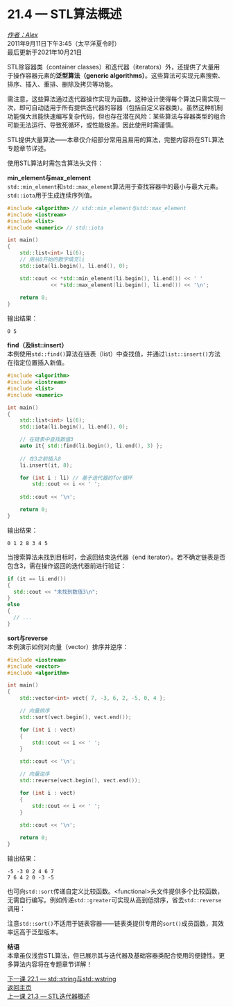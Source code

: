 21.4 — STL算法概述  
================================================

[*作者：Alex*](https://www.learncpp.com/author/Alex/ "查看 Alex 的所有文章")  
2011年9月11日下午3:45（太平洋夏令时）  
最后更新于2021年10月21日  

 

STL除容器类（container classes）和迭代器（iterators）外，还提供了大量用于操作容器元素的**泛型算法（generic algorithms）**。这些算法可实现元素搜索、排序、插入、重排、删除及拷贝等功能。


需注意，这些算法通过迭代器操作实现为函数。这种设计使得每个算法只需实现一次，即可自动适用于所有提供迭代器的容器（包括自定义容器类）。虽然这种机制功能强大且能快速编写复杂代码，但也存在潜在风险：某些算法与容器类型的组合可能无法运行、导致死循环，或性能极差。因此使用时需谨慎。


STL提供大量算法——本章仅介绍部分常用且易用的算法，完整内容将在STL算法专题章节详述。


使用STL算法时需包含算法头文件：


**min_element与max_element**  
`std::min_element`和`std::max_element`算法用于查找容器中的最小与最大元素。`std::iota`用于生成连续序列值。


```cpp
#include <algorithm> // std::min_element与std::max_element
#include <iostream>
#include <list>
#include <numeric> // std::iota

int main()
{
    std::list<int> li(6);
    // 用从0开始的数字填充li
    std::iota(li.begin(), li.end(), 0);

    std::cout << *std::min_element(li.begin(), li.end()) << ' '
              << *std::max_element(li.begin(), li.end()) << '\n';
    
    return 0;
}
```

输出结果：

```
0 5
```

**find（及list::insert）**  
本例使用`std::find()`算法在链表（list）中查找值，并通过`list::insert()`方法在指定位置插入新值。


```cpp
#include <algorithm>
#include <iostream>
#include <list>
#include <numeric>

int main()
{
    std::list<int> li(6);
    std::iota(li.begin(), li.end(), 0);

    // 在链表中查找数值3
    auto it{ std::find(li.begin(), li.end(), 3) };
    
    // 在3之前插入8
    li.insert(it, 8);

    for (int i : li) // 基于迭代器的for循环
        std::cout << i << ' ';
        
    std::cout << '\n';

    return 0;
}
```

输出结果：

```
0 1 2 8 3 4 5
```

当搜索算法未找到目标时，会返回结束迭代器（end iterator）。若不确定链表是否包含3，需在操作返回的迭代器前进行验证：


```cpp
if (it == li.end())
{
  std::cout << "未找到数值3\n";
}
else
{
  // ...
}
```

**sort与reverse**  
本例演示如何对向量（vector）排序并逆序：


```cpp
#include <iostream>
#include <vector>
#include <algorithm>

int main()
{
    std::vector<int> vect{ 7, -3, 6, 2, -5, 0, 4 };

    // 向量排序
    std::sort(vect.begin(), vect.end());

    for (int i : vect)
    {
        std::cout << i << ' ';
    }

    std::cout << '\n';

    // 向量逆序
    std::reverse(vect.begin(), vect.end());

    for (int i : vect)
    {
        std::cout << i << ' ';
    }
     
    std::cout << '\n';

    return 0;
}
```

输出结果：

```
-5 -3 0 2 4 6 7
7 6 4 2 0 -3 -5
```

也可向`std::sort`传递自定义比较函数。\<functional\>头文件提供多个比较函数，无需自行编写。例如传递`std::greater`可实现从高到低排序，省去`std::reverse`调用：


注意`std::sort()`不适用于链表容器——链表类提供专用的`sort()`成员函数，其效率远高于泛型版本。


**结语**  
本章虽仅浅尝STL算法，但已展示其与迭代器及基础容器类配合使用的便捷性。更多算法内容将在专题章节详解！


[下一课 22.1 — std::string与std::wstring](Appendix-D/lesson22.1-stdstring-and-stdwstring.md)  
[返回主页](/)    
[上一课 21.3 — STL迭代器概述](Appendix-D/lesson21.3-stl-iterators-overview.md)